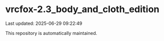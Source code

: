# vrcfox-2.3_body_and_cloth_edition

Last updated: 2025-06-29 09:22:49

This repository is automatically maintained.
